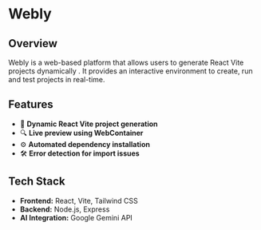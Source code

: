 # Webly

## Overview  
Webly is a web-based platform that allows users to generate React Vite projects dynamically . It provides an interactive environment to create, run and test projects in real-time.  

## Features  
- 🚀 **Dynamic React Vite project generation**  
- 🔍 **Live preview using WebContainer**  
- ⚙️ **Automated dependency installation**  
- 🛠️ **Error detection for import issues**    

## Tech Stack  
- **Frontend:** React, Vite, Tailwind CSS  
- **Backend:** Node.js, Express  
- **AI Integration:** Google Gemini API  
